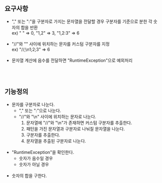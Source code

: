 ## 요구사항
* "," 또는 ":"을 구분자로 가지는 문자열을 전달할 경우 구분자를 기준으로 분한 각 숫자의 합을 반환<br>
  ex) " " => 0, "1,2" => 3, "1,2:3" => 6
<br><br>
* "//"와 "\" 사이에 위치하는 문자를 커스텀 구분자를 지정<br>
  ex) "//;\n1;2;3" => 6
<br><br>
* 문자열 계산에 음수를 전달하면 "RuntimeException"으로 예외처리

<br><br>

## 기능정의
* 문자를 구분자로 나눈다.
  * "," 또는 ":"으로 나눈다.
  * "//"와 "\n" 사이에 위치하는 문자로 나눈다.
    1. 문자열에 "//"와 "\n"가 존재하면 커스텀 구분자를 추출한다.
    2. 패턴을 가진 문자열과 구분자로 나눠질 문자열을 나눈다.
    3. 구분자를 추출한다.
    4. 문자열을 추출된 구분자로 나눈다.
  <br><br>
* "RuntimeException"을 확인한다.
  * 숫자가 음수일 경우
  * 숫자가 아닐 경우
<br><br>
* 숫자의 합을 구한다.